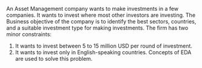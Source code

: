 An Asset Management company wants to make investments in a few companies. It wants to invest where most other investors are investing. The Business objective of the company is to identify the best sectors, countries, and a suitable investment type for making investments. 
The firm has two minor constraints: 
1. It wants to invest between 5 to 15 million USD per round of investment.
2. It wants to invest only in English-speaking countries.
Concepts of EDA are used to solve this problem.
